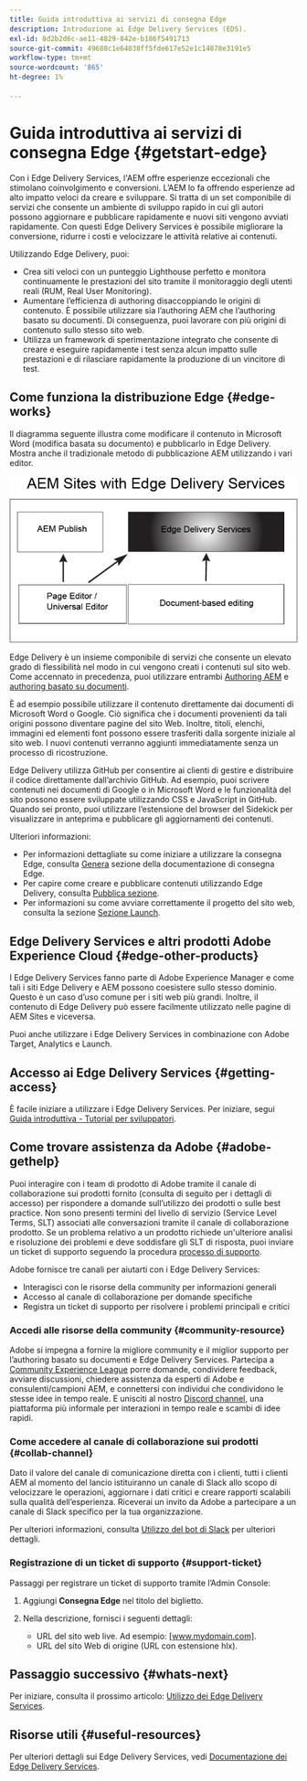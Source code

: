 ```yaml
---
title: Guida introduttiva ai servizi di consegna Edge
description: Introduzione ai Edge Delivery Services (EDS).
exl-id: 8d2b2d6c-ae11-4829-842e-b186f5491713
source-git-commit: 49688c1e64038ff5fde617e52e1c14878e3191e5
workflow-type: tm+mt
source-wordcount: '865'
ht-degree: 1%

---
```


# Guida introduttiva ai servizi di consegna Edge {#getstart-edge}

Con i Edge Delivery Services, l&#39;AEM offre esperienze eccezionali che stimolano coinvolgimento e conversioni. L’AEM lo fa offrendo esperienze ad alto impatto veloci da creare e sviluppare. Si tratta di un set componibile di servizi che consente un ambiente di sviluppo rapido in cui gli autori possono aggiornare e pubblicare rapidamente e nuovi siti vengono avviati rapidamente. Con questi Edge Delivery Services è possibile migliorare la conversione, ridurre i costi e velocizzare le attività relative ai contenuti.

Utilizzando Edge Delivery, puoi:

* Crea siti veloci con un punteggio Lighthouse perfetto e monitora continuamente le prestazioni del sito tramite il monitoraggio degli utenti reali (RUM, Real User Monitoring).
* Aumentare l’efficienza di authoring disaccoppiando le origini di contenuto. È possibile utilizzare sia l’authoring AEM che l’authoring basato su documenti. Di conseguenza, puoi lavorare con più origini di contenuto sullo stesso sito web.
* Utilizza un framework di sperimentazione integrato che consente di creare e eseguire rapidamente i test senza alcun impatto sulle prestazioni e di rilasciare rapidamente la produzione di un vincitore di test.

## Come funziona la distribuzione Edge {#edge-works}

Il diagramma seguente illustra come modificare il contenuto in Microsoft Word (modifica basata su documento) e pubblicarlo in Edge Delivery. Mostra anche il tradizionale metodo di pubblicazione AEM utilizzando i vari editor.

![Architettura di consegna Edge](assets/edgedelivery.png)

Edge Delivery è un insieme componibile di servizi che consente un elevato grado di flessibilità nel modo in cui vengono creati i contenuti sul sito web. Come accennato in precedenza, puoi utilizzare entrambi [Authoring AEM](/help/sites-authoring/author.md) e [authoring basato su documenti](https://www.hlx.live/docs/authoring).

È ad esempio possibile utilizzare il contenuto direttamente dai documenti di Microsoft Word o Google. Ciò significa che i documenti provenienti da tali origini possono diventare pagine del sito Web. Inoltre, titoli, elenchi, immagini ed elementi font possono essere trasferiti dalla sorgente iniziale al sito web. I nuovi contenuti verranno aggiunti immediatamente senza un processo di ricostruzione.

Edge Delivery utilizza GitHub per consentire ai clienti di gestire e distribuire il codice direttamente dall’archivio GitHub. Ad esempio, puoi scrivere contenuti nei documenti di Google o in Microsoft Word e le funzionalità del sito possono essere sviluppate utilizzando CSS e JavaScript in GitHub. Quando sei pronto, puoi utilizzare l’estensione del browser del Sidekick per visualizzare in anteprima e pubblicare gli aggiornamenti dei contenuti.

Ulteriori informazioni:

* Per informazioni dettagliate su come iniziare a utilizzare la consegna Edge, consulta [Genera](https://www.hlx.live/docs/#build) sezione della documentazione di consegna Edge.
* Per capire come creare e pubblicare contenuti utilizzando Edge Delivery, consulta [Pubblica sezione](https://www.hlx.live/docs/authoring).
* Per informazioni su come avviare correttamente il progetto del sito web, consulta la sezione [Sezione Launch](https://www.hlx.live/docs/#launch).

## Edge Delivery Services e altri prodotti Adobe Experience Cloud {#edge-other-products}

I Edge Delivery Services fanno parte di Adobe Experience Manager e come tali i siti Edge Delivery e AEM possono coesistere sullo stesso dominio. Questo è un caso d’uso comune per i siti web più grandi. Inoltre, il contenuto di Edge Delivery può essere facilmente utilizzato nelle pagine di AEM Sites e viceversa.

Puoi anche utilizzare i Edge Delivery Services in combinazione con Adobe Target, Analytics e Launch.

## Accesso ai Edge Delivery Services {#getting-access}

È facile iniziare a utilizzare i Edge Delivery Services. Per iniziare, segui [Guida introduttiva - Tutorial per sviluppatori](https://www.hlx.live/developer/tutorial).

## Come trovare assistenza da Adobe {#adobe-gethelp}

Puoi interagire con i team di prodotto di Adobe tramite il canale di collaborazione sui prodotti fornito (consulta di seguito per i dettagli di accesso) per rispondere a domande sull’utilizzo dei prodotti o sulle best practice. Non sono presenti termini del livello di servizio (Service Level Terms, SLT) associati alle conversazioni tramite il canale di collaborazione prodotto. Se un problema relativo a un prodotto richiede un&#39;ulteriore analisi e risoluzione dei problemi e deve soddisfare gli SLT di risposta, puoi inviare un ticket di supporto seguendo la procedura [processo di supporto](https://experienceleague.adobe.com/?lang=en&amp;support-tab=home#support).

Adobe fornisce tre canali per aiutarti con i Edge Delivery Services:

* Interagisci con le risorse della community per informazioni generali
* Accesso al canale di collaborazione per domande specifiche
* Registra un ticket di supporto per risolvere i problemi principali e critici

### Accedi alle risorse della community {#community-resource}

Adobe si impegna a fornire la migliore community e il miglior supporto per l’authoring basato su documenti e Edge Delivery Services. Partecipa a [Community Experience League](https://adobe.ly/3Q6kTKl) porre domande, condividere feedback, avviare discussioni, chiedere assistenza da esperti di Adobe e consulenti/campioni AEM, e connettersi con individui che condividono le stesse idee in tempo reale. E unisciti al nostro [Discord channel](https://discord.gg/aem-live), una piattaforma più informale per interazioni in tempo reale e scambi di idee rapidi.

### Come accedere al canale di collaborazione sui prodotti {#collab-channel}

Dato il valore del canale di comunicazione diretta con i clienti, tutti i clienti AEM al momento del lancio istituiranno un canale di Slack allo scopo di velocizzare le operazioni, aggiornare i dati critici e creare rapporti scalabili sulla qualità dell’esperienza. Riceverai un invito da Adobe a partecipare a un canale di Slack specifico per la tua organizzazione.

Per ulteriori informazioni, consulta [Utilizzo del bot di Slack](https://www.hlx.live/docs/slack) per ulteriori dettagli.

### Registrazione di un ticket di supporto {#support-ticket}

Passaggi per registrare un ticket di supporto tramite l’Admin Console:

1. Aggiungi **Consegna Edge** nel titolo del biglietto.
2. Nella descrizione, fornisci i seguenti dettagli:

   * URL del sito web live. Ad esempio: [www.mydomain.com].
   * URL del sito Web di origine (URL con estensione hlx).

## Passaggio successivo {#whats-next}

Per iniziare, consulta il prossimo articolo: [Utilizzo dei Edge Delivery Services](/help/edge/using.md).

## Risorse utili {#useful-resources}

Per ulteriori dettagli sui Edge Delivery Services, vedi [Documentazione dei Edge Delivery Services](https://www.hlx.live/docs/).
